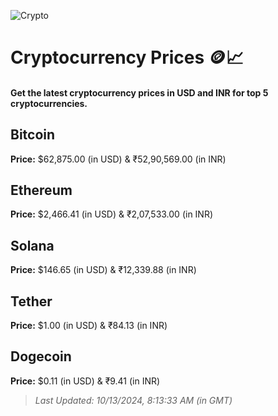 
![Crypto](https://www.techguide.com.au/wp-content/uploads/2020/11/crypto3.jpeg)

# Cryptocurrency Prices 🪙📈

#### Get the latest cryptocurrency prices in USD and INR for top 5 cryptocurrencies.

## Bitcoin

**Price:** $62,875.00 (in USD) & ₹52,90,569.00 (in INR)

## Ethereum

**Price:** $2,466.41 (in USD) & ₹2,07,533.00 (in INR)

## Solana

**Price:** $146.65 (in USD) & ₹12,339.88 (in INR)

## Tether

**Price:** $1.00 (in USD) & ₹84.13 (in INR)

## Dogecoin

**Price:** $0.11 (in USD) & ₹9.41 (in INR)

> _Last Updated: 10/13/2024, 8:13:33 AM (in GMT)_
